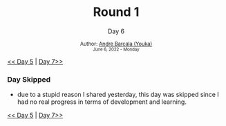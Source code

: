 <div align="center">
  <h1>Round 1</h1>
  <p>Day 6</p>

  <sub>
    Author: <a href='https://github.com/yrnmsk'>Andre Barcala (Youka)</a><br />
    <small> June 6, 2022 - Monday </small>
  </sub>
</div>

[<< Day 5](day005.md) | [Day 7>>](day007.md)

### Day Skipped

- due to a stupid reason I shared yesterday, this day was skipped since I had no real progress in terms of development and learning.

[<< Day 5](day005.md) | [Day 7>>](day007.md)
